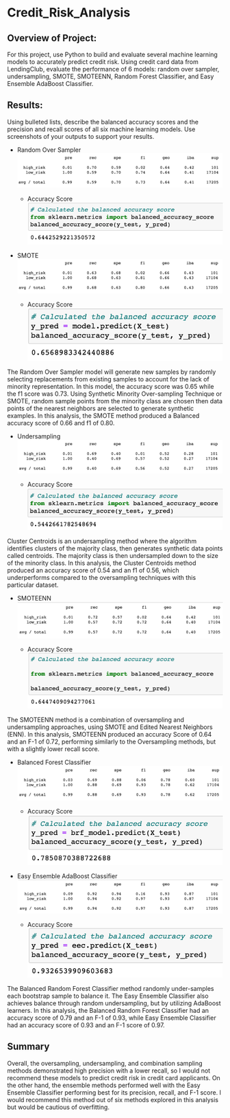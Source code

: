# Credit_Risk_Analysis

## Overview of Project:

For this project, use Python to build and evaluate several machine learning models to accurately predict credit risk. Using credit card data from LendingClub, evaluate the performance of 6 models: random over sampler, undersampling, SMOTE, SMOTEENN, Random Forest Classifier, and Easy Ensemble AdaBoost Classifier.

## Results: 
Using bulleted lists, describe the balanced accuracy scores and the precision and recall scores of all six machine learning models. Use screenshots of your outputs to support your results.

* Random Over Sampler
![oversampling.png](oversampling.png)

  * Accuracy Score
![oversampling1.png](oversampling1.png)


* SMOTE
![SMOTE.png](SMOTE.png)

  * Accuracy Score
![oversampling2.png](oversampling2.png)


The Random Over Sampler model will generate new samples by randomly selecting replacements from existing samples to account for the lack of minority representation. In this model, the accuracy score was 0.65 while the f1 score was 0.73. Using Synthetic Minority Over-sampling Technique or SMOTE, random sample points from the minority class are chosen then data points of the nearest neighbors are selected to generate synthetic examples. In this analysis, the SMOTE method produced a Balanced accuracy score of 0.66 and f1 of 0.80.

* Undersampling
![undersampling.png](undersampling.png)

  * Accuracy Score
![undersampling1.png](undersampling1.png)

Cluster Centroids is an undersampling method where the algorithm identifies clusters of the majority class, then generates synthetic data points called centroids. The majority class is then undersampled down to the size of the minority class. In this analysis, the Cluster Centroids method produced an accuracy score of 0.54 and an f1 of 0.56, which underperforms compared to the oversampling techniques with this particular dataset.

* SMOTEENN
![SMOTEENN.png](SMOTEENN.png)

  * Accuracy Score
![combination.png](combination.png)

The SMOTEENN method is a combination of oversampling and undersampling approaches, using SMOTE and Edited Nearest Neighbors (ENN). In this analysis, SMOTEENN produced an accuracy Score of 0.64 and an F-1 of 0.72, performing similarly to the Oversampling methods, but with a slightly lower recall score.

* Balanced Forest Classifier
![balanced_forest_classifier.png](balanced_forest_classifier.png)

  * Accuracy Score
![balanced.png](balanced.png)

* Easy Ensemble AdaBoost Classifier
![Easy_Ensemble_AdaBoost_Classifier.png](Easy_Ensemble_AdaBoost_Classifier.png)

  * Accuracy Score
![easy.png](easy.png)

The Balanced Random Forest Classifier method randomly under-samples each bootstrap sample to balance it. The Easy Ensemble Classifier also achieves balance through random undersampling, but by utilizing AdaBoost learners. In this analysis, the Balanced Random Forest Classifier had an accuracy score of 0.79 and an F-1 of 0.93, while Easy Ensemble Classifier had an accuracy score of 0.93 and an F-1 score of 0.97.


## Summary

Overall, the oversampling, undersampling, and combination sampling methods demonstrated high precision with a lower recall, so I would not recommend these models to predict credit risk in credit card applicants. On the other hand, the ensemble methods performed well with the Easy Ensemble Classifier performing best for its precision, recall, and F-1 score. I would recommend this method out of six methods explored in this analysis but would be cautious of overfitting. 
